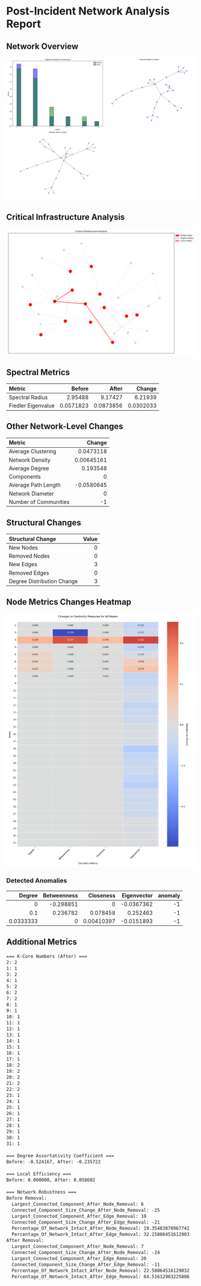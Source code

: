 # Post-Incident Network Analysis Report

## Network Overview

![Network Overview](network_overview.png)

## Critical Infrastructure Analysis

![Critical Infrastructure](critical_infrastructure.png)

## Spectral Metrics

| Metric             |    Before |     After |    Change |
|:-------------------|----------:|----------:|----------:|
| Spectral Radius    | 2.95488   | 9.17427   | 6.21939   |
| Fiedler Eigenvalue | 0.0571823 | 0.0873856 | 0.0302033 |

## Other Network-Level Changes

| Metric                |      Change |
|:----------------------|------------:|
| Average Clustering    |  0.0473118  |
| Network Density       |  0.00645161 |
| Average Degree        |  0.193548   |
| Components            |  0          |
| Average Path Length   | -0.0580645  |
| Network Diameter      |  0          |
| Number of Communities | -1          |

## Structural Changes

| Structural Change          |   Value |
|:---------------------------|--------:|
| New Nodes                  |       0 |
| Removed Nodes              |       0 |
| New Edges                  |       3 |
| Removed Edges              |       0 |
| Degree Distribution Change |       3 |

## Node Metrics Changes Heatmap

![Node Metrics Changes Heatmap](node_metrics_changes_heatmap.png)

### Detected Anomalies

|    Degree |   Betweenness |   Closeness |   Eigenvector |   anomaly |
|----------:|--------------:|------------:|--------------:|----------:|
| 0         |     -0.298851 |  0          |    -0.0367362 |        -1 |
| 0.1       |      0.236782 |  0.078458   |     0.252463  |        -1 |
| 0.0333333 |      0        |  0.00410397 |    -0.0151893 |        -1 |

## Additional Metrics

```plaintext
=== K-Core Numbers (After) ===
2: 2
1: 1
3: 2
4: 1
5: 2
6: 2
7: 2
8: 1
9: 1
10: 1
11: 1
12: 1
13: 1
14: 1
15: 1
16: 1
17: 1
18: 2
19: 2
20: 2
21: 2
22: 2
23: 1
24: 1
25: 1
26: 1
27: 1
28: 1
29: 1
30: 1
31: 1

=== Degree Assortativity Coefficient ===
Before: -0.524167, After: -0.235722

=== Local Efficiency ===
Before: 0.000000, After: 0.058602

=== Network Robustness ===
Before Removal:
  Largest_Connected_Component_After_Node_Removal: 6
  Connected_Component_Size_Change_After_Node_Removal: -25
  Largest_Connected_Component_After_Edge_Removal: 10
  Connected_Component_Size_Change_After_Edge_Removal: -21
  Percentage_Of_Network_Intact_After_Node_Removal: 19.35483870967742
  Percentage_Of_Network_Intact_After_Edge_Removal: 32.25806451612903
After Removal:
  Largest_Connected_Component_After_Node_Removal: 7
  Connected_Component_Size_Change_After_Node_Removal: -24
  Largest_Connected_Component_After_Edge_Removal: 20
  Connected_Component_Size_Change_After_Edge_Removal: -11
  Percentage_Of_Network_Intact_After_Node_Removal: 22.58064516129032
  Percentage_Of_Network_Intact_After_Edge_Removal: 64.51612903225806

```

